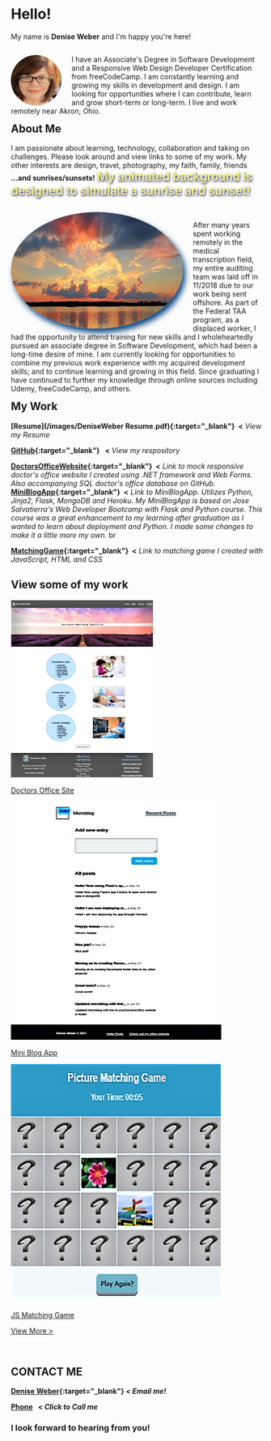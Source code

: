 
# Hello!  
My name is **Denise Weber** and I'm happy you're here! 
<p style="margin-right: 20px; float: right;"><img src="/images/me.png" alt="Denise picture" width="100" height="100" style="border-radius:50%; margin-right: 20px; float: left;"/> I have an Associate's Degree in Software Development and a Responsive Web Design Developer Certification from freeCodeCamp. I am constantly learning and growing my skills in development and design. I am looking for opportunities where I can contribute, learn and grow short-term or long-term. I live and work remotely near Akron, Ohio.</p> 

## About Me
I am passionate about learning, technology, collaboration and taking on challenges. Please look around and view links to some of my work. My other interests are design, travel, photography, my faith, family, friends **...and sunrises/sunsets!** 
<span style="color:#fcfc70; text-shadow: 1px 2px 4px #000076; font-weight: 600; font-size: 23px; margin-right: 10px;">My animated background is designed to simulate a sunrise and sunset!</span> 

<p style="margin-right: 10px; float: right;"><img src="images/sunset.png" alt="sunset picture" width="340" height="230" style="border-radius:50%; box-shadow: 5px 8px 12px #08457e; margin-right: 20px; float: left;"/> 
<br>After many years spent working remotely in the medical transcription field, my entire auditing team was laid off in 11/2018 due to our work being sent offshore. As part of the Federal TAA program, as a displaced worker, I had the opportunity to attend training for new skills and I wholeheartedly pursued an associate degree in Software Development, which had been a long-time desire of mine. I am currently looking for opportunities to combine my previous work experience with my acquired development skills; and to continue learning and growing in this field. Since graduating I have continued to further my knowledge through online sources including Udemy, freeCodeCamp, and others.</p>

## My Work
**[Resume](/images/DeniseWeber Resume.pdf){:target="_blank"}&nbsp; <** _View my Resume_

**[GitHub](http://github.com/dweber0001){:target="_blank"}&nbsp;&nbsp; <** _View my respository_

**[DoctorsOfficeWebsite](http://yourdoctorsoffice2021.azurewebsites.net){:target="_blank"}&nbsp; <**  _Link to mock responsive doctor's office website I created using .NET framework and Web Forms. Also accompanying SQL doctor's office database on GitHub._  <br>
**[MiniBlogApp](http://dweber-microblog-app.herokuapp.com){:target="_blank"}&nbsp; <** _Link to MiniBlogApp. Utilizes Python, Jinja2, Flask, MongoDB and Heroku. My MiniBlogApp is based on Jose Salvatierra's Web Developer Bootcamp with Flask and Python course. This course was a great enhancement to my learning after graduation as I wanted to learn about deployment and Python. I made some changes to make it a little more my own._ br

**[MatchingGame](https://deniseweberdev.com/matchGame/){:target="_blank"}&nbsp; <** _Link to matching game I created with JavaScript, HTML and CSS_ <br>

<section id="projects" class="projects-section">
  <h2 class="projects-section-header">View some of my work</h2>
  <div class="projects-grid">
  <a href="https://yourdoctorsoffice2021.azurewebsites.net/" target="_blank" class="project-tile">
<img class="project-image" src="/images/homepage.png" alt="project"/>
    <p class="project project-title">
    <span class="code">Doctors Office Site</span>
    </p>
  </a>
  <a href="http://dweber-microblog-app.herokuapp.com/" target="_blank" class="project-tile">
 <img class="project-image" src="/images/miniblogApp.png" alt="project" />
    <p class="project project-title">
      <span class="code">Mini Blog App</span>
    </p>
    </a>
  <a href="https://deniseweberdev.com/matchGame/" target="_blank" class="project-tile"> 
<img class="project-image" src="/images/JSMatchingGame.png" alt="project"/>
 <p class="project project-title">
      <span class="code">JS Matching Game</span>
    </p>  
   </a>
 </div>  
  
  <a href="https://codepen.io/denise_weber" class="btn btn-show-all" target="_blank">View More ></a>
</section>


<br>



## CONTACT ME 
**[Denise Weber](mailto:dweber0001@gmail.com?subject=[GitHub]%20Source%20MyPortfolio){:target="_blank"}&nbsp;<  _Email me!_**

**<a href="tel:330-212-1204">Phone</a> &nbsp; < _Click to Call me_**




### I look forward to hearing from you! 
